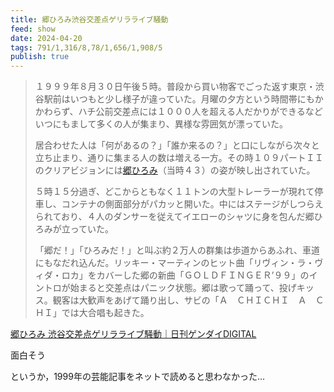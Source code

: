 ```yaml
---
title: 郷ひろみ渋谷交差点ゲリラライブ騒動
feed: show
date: 2024-04-20
tags: 791/1,316/8,78/1,656/1,908/5
publish: true
---
```

> １９９９年８月３０日午後５時。普段から買い物客でごった返す東京・渋谷駅前はいつもと少し様子が違っていた。月曜の夕方という時間帯にもかかわらず、ハチ公前交差点には１０００人を超える人だかりができるなどいつにもまして多くの人が集まり、異様な雰囲気が漂っていた。  
> 
> 居合わせた人は「何があるの？」「誰か来るの？」と口にしながら次々と立ち止まり、通りに集まる人の数は増える一方。その時１０９パートＩＩのクリアビジョンには[郷ひろみ](https://www.nikkan-gendai.com/tags/1514)（当時４３）の姿が映し出されていた。  
> 
> ５時１５分過ぎ、どこからともなく１１トンの大型トレーラーが現れて停車し、コンテナの側面部分がパカッと開いた。中にはステージがしつらえられており、４人のダンサーを従えてイエローのシャツに身を包んだ郷ひろみが立っていた。  
> 
> 「郷だ！」「ひろみだ！」と叫ぶ約２万人の群集は歩道からあふれ、車道にもなだれ込んだ。リッキー・マーティンのヒット曲「リヴィン・ラ・ヴィダ・ロカ」をカバーした郷の新曲「ＧＯＬＤＦＩＮＧＥＲ’９９」のイントロが始まると交差点はパニック状態。郷は歌って踊って、投げキッス。観客は大歓声をあげて踊り出し、サビの「Ａ　ＣＨＩＣＨＩ　Ａ　ＣＨＩ」では大合唱も起きた。

[郷ひろみ 渋谷交差点ゲリラライブ騒動｜日刊ゲンダイDIGITAL](https://www.nikkan-gendai.com/articles/view/geinox/147030)

面白そう

というか，1999年の芸能記事をネットで読めると思わなかった…



